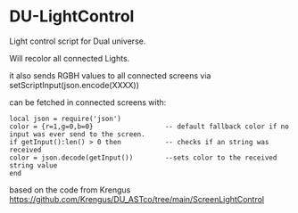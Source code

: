 # DU-LightControl

Light control script for Dual universe.

Will recolor all connected Lights.

it also sends RGBH values to all connected screens via setScriptInput(json.encode(XXXX))

can be fetched in connected screens with:
```
local json = require('json')
color = {r=1,g=0,b=0}                  -- default fallback color if no input was ever send to the screen.
if getInput():len() > 0 then           -- checks if an string was received
color = json.decode(getInput())        --sets color to the received string value
end
```
based on the code from Krengus
https://github.com/Krengus/DU_ASTco/tree/main/ScreenLightControl
